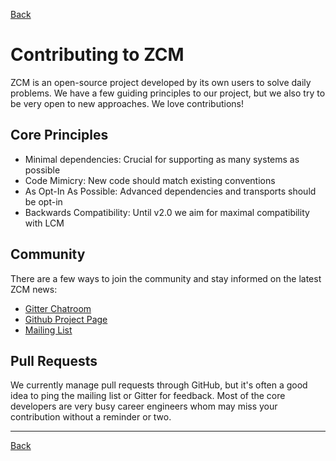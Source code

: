 <a href="javascript:history.go(-1)">Back</a>

# Contributing to ZCM

ZCM is an open-source project developed by its own users to solve daily problems. We have a few
guiding principles to our project, but we also try to be very open to new approaches. We love
contributions!

## Core Principles

  - Minimal dependencies: Crucial for supporting as many systems as possible
  - Code Mimicry: New code should match existing conventions
  - As Opt-In As Possible: Advanced dependencies and transports should be opt-in
  - Backwards Compatibility: Until v2.0 we aim for maximal compatibility with LCM

## Community

There are a few ways to join the community and stay informed on the latest ZCM news:

 - [Gitter Chatroom](https://gitter.im/ZeroCM/zcm)
 - [Github Project Page](https://github.com/ZeroCM/zcm)
 - [Mailing List](https://groups.google.com/forum/#!forum/zcm-users)

## Pull Requests

We currently manage pull requests through GitHub, but it's often a good idea to
ping the mailing list or Gitter for feedback. Most of the core developers are very busy
career engineers whom may miss your contribution without a reminder or two.

<hr>
<a href="javascript:history.go(-1)">Back</a>
